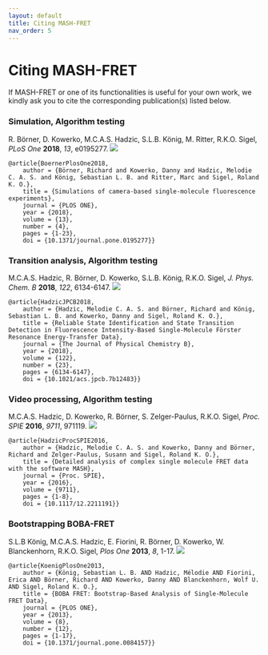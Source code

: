 ```yaml
---
layout: default
title: Citing MASH-FRET
nav_order: 5
---
```


# Citing MASH-FRET

If MASH-FRET or one of its functionalities is useful for your own work, we kindly ask you to cite the corresponding publication(s) listed below.


### Simulation, Algorithm testing

R. Börner, D. Kowerko, M.C.A.S. Hadzic, S.L.B. König, M. Ritter, R.K.O. Sigel, *PLoS One* **2018**, *13*, e0195277. [![](https://img.shields.io/badge/DOI-10.1371/journal.pone.0195277-blue.svg)](https://doi.org/10.1371/journal.pone.0195277)

```
@article{BoernerPlosOne2018,
    author = {Börner, Richard and Kowerko, Danny and Hadzic, Melodie C. A. S. and König, Sebastian L. B. and Ritter, Marc and Sigel, Roland K. O.},
    title = {Simulations of camera-based single-molecule fluorescence experiments},
    journal = {PLOS ONE},
    year = {2018},
    volume = {13},
    number = {4},
    pages = {1-23},
    doi = {10.1371/journal.pone.0195277}}
```


### Transition analysis, Algorithm testing

M.C.A.S. Hadzic, R. Börner, D. Kowerko, S.L.B. König, R.K.O. Sigel, *J. Phys. Chem. B* **2018**, *122*, 6134-6147. [![](https://img.shields.io/badge/DOI-10.1021/acs.jpcb.7b12483-blue.svg)](https://doi.org/10.1021/acs.jpcb.7b12483)

```
@article{HadzicJPCB2018,
    author = {Hadzic, Melodie C. A. S. and Börner, Richard and König, Sebastian L. B. and Kowerko, Danny and Sigel, Roland K. O.},
    title = {Reliable State Identification and State Transition Detection in Fluorescence Intensity-Based Single-Molecule Förster Resonance Energy-Transfer Data},
    journal = {The Journal of Physical Chemistry B},
    year = {2018},
    volume = {122},
    number = {23},
    pages = {6134-6147},
    doi = {10.1021/acs.jpcb.7b12483}}
```

### Video processing, Algorithm testing

M.C.A.S. Hadzic, D. Kowerko, R. Börner, S. Zelger-Paulus, R.K.O. Sigel, *Proc. SPIE* **2016**, *9711*, 971119. [![](https://img.shields.io/badge/DOI-10.1117/12.2211191-blue.svg)](https://doi.org/10.1117/12.2211191)

```
@article{HadzicProcSPIE2016,
    author = {Hadzic, Melodie C. A. S. and Kowerko, Danny and Börner, Richard and Zelger-Paulus, Susann and Sigel, Roland K. O.},
    title = {Detailed analysis of complex single molecule FRET data with the software MASH},
    journal = {Proc. SPIE},
    year = {2016},
    volume = {9711},
    pages = {1-8},
    doi = {10.1117/12.2211191}}
```


### Bootstrapping BOBA-FRET

S.L.B König, M.C.A.S. Hadzic, E. Fiorini, R. Börner, D. Kowerko, W. Blanckenhorn, R.K.O. Sigel, *Plos One* **2013**, *8*, 1-17. [![](https://img.shields.io/badge/DOI-10.1371/journal.pone.0084157-blue.svg)](https://doi.org/10.1371/journal.pone.0084157)

```
@article{KoenigPlosOne2013,
    author = {König, Sebastian L. B. AND Hadzic, Mélodie AND Fiorini, Erica AND Börner, Richard AND Kowerko, Danny AND Blanckenhorn, Wolf U. AND Sigel, Roland K. O.},
    title = {BOBA FRET: Bootstrap-Based Analysis of Single-Molecule FRET Data},
    journal = {PLOS ONE},
    year = {2013},
    volume = {8},
    number = {12},
    pages = {1-17},
    doi = {10.1371/journal.pone.0084157}}
```
